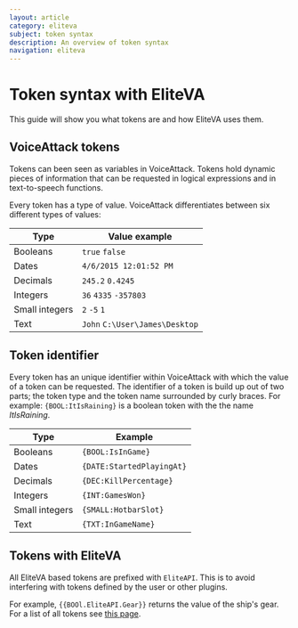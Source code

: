 ```yaml
---
layout: article
category: eliteva
subject: token syntax
description: An overview of token syntax
navigation: eliteva
---
```


# Token syntax with EliteVA

This guide will show you what tokens are and how EliteVA uses them.

## VoiceAttack tokens

Tokens can been seen as variables in VoiceAttack. Tokens hold dynamic pieces of information that can be requested in logical expressions and in text-to-speech functions.

Every token has a type of value. VoiceAttack differentiates between six different types of values:

| Type | Value example |
| ---- | ------------- |
| Booleans | `true` `false` |
| Dates | `4/6/2015 12:01:52 PM` |
| Decimals | `245.2` `0.4245` |
| Integers | `36` `4335` `-357803` |
| Small integers | `2` `-5` `1` |
| Text | `John` `C:\User\James\Desktop` |

## Token identifier

Every token has an unique identifier within VoiceAttack with which the value of a token can be requested. The identifier of a token is build up out of two parts; the token type and the token name surrounded by curly braces. For example: `{BOOL:ItIsRaining}` is a boolean token with the the name *ItIsRaining*.

| Type | Example |
| ---- | ------ |
| Booleans | `{BOOL:IsInGame}` |
| Dates | `{DATE:StartedPlayingAt}` |
| Decimals | `{DEC:KillPercentage}` |
| Integers | `{INT:GamesWon}` |
| Small integers | `{SMALL:HotbarSlot}` |
| Text | `{TXT:InGameName}` |

## Tokens with EliteVA

All EliteVA based tokens are prefixed with `EliteAPI`. This is to avoid interfering with tokens defined by the user or other plugins.

For example, `{{BOOl.EliteAPI.Gear}}` returns the value of the ship's gear. For a list of all tokens see [this page](/eliteapi/voiceattack/tokens/ship.html).
